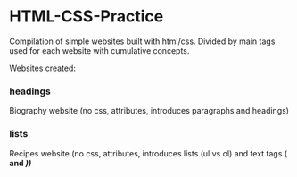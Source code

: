 # HTML-CSS-Practice
Compilation of simple websites built with html/css. Divided by main tags used for each website with cumulative concepts.

Websites created:

### headings
Biography website (no css, attributes, introduces paragraphs and headings)

### lists
Recipes website (no css, attributes, introduces lists (ul vs ol) and text tags (<b> and <em>))
